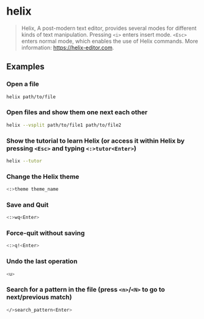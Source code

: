 # helix

> Helix, A post-modern text editor, provides several modes for different kinds of text manipulation. Pressing `<i>` enters insert mode. `<Esc>` enters normal mode, which enables the use of Helix commands. More information: <https://helix-editor.com>.

## Examples

### Open a file

```bash
helix path/to/file
```

### Open files and show them one next each other

```bash
helix --vsplit path/to/file1 path/to/file2
```

### Show the tutorial to learn Helix (or access it within Helix by pressing `<Esc>` and typing `<:>tutor<Enter>`)

```bash
helix --tutor
```

### Change the Helix theme

```bash
<:>theme theme_name
```

### Save and Quit

```bash
<:>wq<Enter>
```

### Force-quit without saving

```bash
<:>q!<Enter>
```

### Undo the last operation

```bash
<u>
```

### Search for a pattern in the file (press `<n>`/`<N>` to go to next/previous match)

```bash
</>search_pattern<Enter>
```
